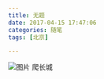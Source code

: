 ```yaml
---
title: 无题
date: 2017-04-15 17:47:06
categories: 随笔
tags: [北京]

---
```

![图片](emFxZ2VTanAxTWFrUkJCN2diaWFnVzFXYzMvbzBDcldoNWZpZ1E5dWxvR3U0WlRoQjhHRCtnPT0.jpg?imageView&thumbnail=164y164&enlarge=1&quality=90&type=jpg)
爬长城